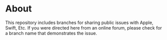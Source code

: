 #  About

This repository includes branches for sharing public issues with Apple, Swift, Etc. If you were directed here from an online forum, please check for a branch name that demonstrates the issue.

